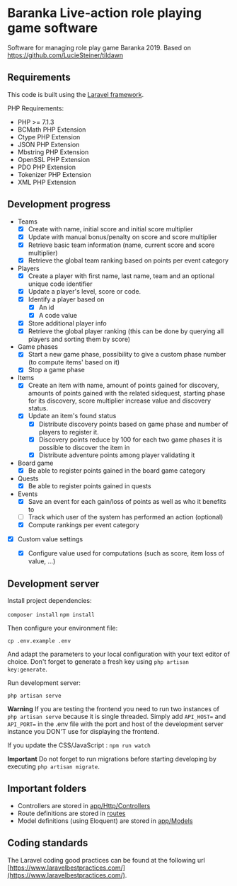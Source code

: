 # Baranka Live-action role playing game software
Software for managing role play game Baranka 2019. Based on https://github.com/LucieSteiner/tildawn


## Requirements
This code is built using the [Laravel framework](https://laravel.com).

PHP Requirements:
- PHP >= 7.1.3
- BCMath PHP Extension
- Ctype PHP Extension
- JSON PHP Extension
- Mbstring PHP Extension
- OpenSSL PHP Extension
- PDO PHP Extension
- Tokenizer PHP Extension
- XML PHP Extension

## Development progress
- Teams
  - [x] Create with name, initial score and initial score multiplier
  - [x] Update with manual bonus/penalty on score and score multiplier
  - [x] Retrieve basic team information (name, current score and score multiplier)
  - [x] Retrieve the global team ranking based on points per event category
- Players
  - [x] Create a player with first name, last name, team and an optional unique code identifier
  - [x] Update a player's level, score or code.
  - [x] Identify a player based on
    - [x] An id
    - [x] A code value
  - [x] Store additional player info
  - [x] Retrieve the global player ranking (this can be done by querying all players and sorting them by score)
- Game phases
  - [x] Start a new game phase, possibility to give a custom phase number (to compute items' based on it)
  - [x] Stop a game phase
- Items
  - [x] Create an item with name, amount of points gained for discovery, amounts of points gained with the related sidequest, starting phase for its discovery, score multiplier increase value and discovery status.
  - [x] Update an item's found status
    - [x] Distribute discovery points based on game phase and number of players to register it.
    - [x] Discovery points reduce by 100 for each two game phases it is possible to discover the item in
    - [x] Distribute adventure points among player validating it
- Board game
  - [x] Be able to register points gained in the board game category
- Quests
  - [x] Be able to register points gained in quests
- Events
  - [x] Save an event for each gain/loss of points as well as who it benefits to
  - [ ] Track which user of the system has performed an action (optional)
  - [x] Compute rankings per event category
- [x] Custom value settings
  - [x] Configure value used for computations (such as score, item loss of value, ...)



## Development server
Install project dependencies:

`composer install`
`npm install`

Then configure your environment file:

`cp .env.example .env`

And adapt the parameters to your local configuration with your text editor of choice. Don't forget to generate a fresh key using `php artisan key:generate`.

Run development server:

`php artisan serve`

 **Warning** If you are testing the frontend you need to run two instances of `php artisan serve` because it is single threaded. Simply add `API_HOST=` and `API_PORT=` in the .env file with the port and host of the development server instance you DON'T use for displaying the frontend.

If you update the CSS/JavaScript :
`npm run watch`

**Important**
Do not forget to run migrations before starting developing by executing `php artisan migrate`.

## Important folders

- Controllers are stored in [app/Http/Controllers](./app/Http/Controllers)
- Route definitions are stored in [routes](./routes)
- Model definitions (using Eloquent) are stored in [app/Models](./app/Models)

## Coding standards

The Laravel coding good practices can be found at the following url [https://www.laravelbestpractices.com/](https://www.laravelbestpractices.com/).